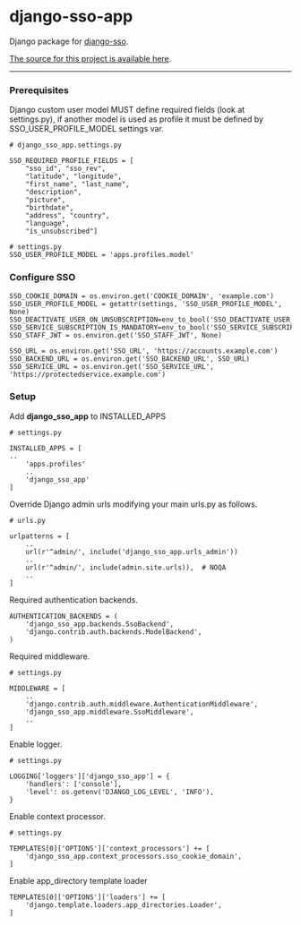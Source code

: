 # django-sso-app

Django package for [django-sso][django-sso].


[The source for this project is available here][src].

----

### Prerequisites

Django custom user model MUST define required fields (look at settings.py),
if another model is used as profile it must be defined by SSO_USER_PROFILE_MODEL
settings var.

```
# django_sso_app.settings.py

SSO_REQUIRED_PROFILE_FIELDS = [
    "sso_id", "sso_rev",
    "latitude", "longitude",
    "first_name", "last_name",
    "description",
    "picture",
    "birthdate",
    "address", "country",
    "language",
    "is_unsubscribed"]

# settings.py
SSO_USER_PROFILE_MODEL = 'apps.profiles.model'

```

### Configure SSO

```
SSO_COOKIE_DOMAIN = os.environ.get('COOKIE_DOMAIN', 'example.com')
SSO_USER_PROFILE_MODEL = getattr(settings, 'SSO_USER_PROFILE_MODEL', None)
SSO_DEACTIVATE_USER_ON_UNSUBSCRIPTION=env_to_bool('SSO_DEACTIVATE_USER_ON_UNSUBSCRIPTION')
SSO_SERVICE_SUBSCRIPTION_IS_MANDATORY=env_to_bool('SSO_SERVICE_SUBSCRIPTION_IS_MANDATORY')
SSO_STAFF_JWT = os.environ.get('SSO_STAFF_JWT', None)

SSO_URL = os.environ.get('SSO_URL', 'https://accounts.example.com')
SSO_BACKEND_URL = os.environ.get('SSO_BACKEND_URL', SSO_URL)
SSO_SERVICE_URL = os.environ.get('SSO_SERVICE_URL', 'https://protectedservice.example.com')
```

### Setup

Add **django_sso_app** to INSTALLED_APPS

```
# settings.py

INSTALLED_APPS = [
..
    'apps.profiles'
    ..
    'django_sso_app'
]

```

Override Django admin urls modifying your main urls.py as follows.

```
# urls.py

urlpatterns = [
    ..
    url(r'^admin/', include('django_sso_app.urls_admin'))
    ..
    url(r'^admin/', include(admin.site.urls)),  # NOQA
    ..
]
```

Required authentication backends.

```
AUTHENTICATION_BACKENDS = (
    'django_sso_app.backends.SsoBackend',
    'django.contrib.auth.backends.ModelBackend',
)
```

Required middleware.

```
# settings.py

MIDDLEWARE = [
    ..
    'django.contrib.auth.middleware.AuthenticationMiddleware',
    'django_sso_app.middleware.SsoMiddleware',
    ..
] 

```

Enable logger.

```
# settings.py

LOGGING['loggers']['django_sso_app'] = {
    'handlers': ['console'],
    'level': os.getenv('DJANGO_LOG_LEVEL', 'INFO'),
}
```

Enable context processor.
```
# settings.py

TEMPLATES[0]['OPTIONS']['context_processors'] += [
    'django_sso_app.context_processors.sso_cookie_domain',
]
```

Enable app_directory template loader
```
TEMPLATES[0]['OPTIONS']['loaders'] += [
    'django.template.loaders.app_directories.Loader',
]
```


[django-sso]: https://bitbucket.org/pai/django-sso
[src]: https://bitbucket.org/pai/django-sso-app
[md]: https://tools.ietf.org/html/rfc7764#section-3.5 "CommonMark variant"
[md use]: https://packaging.python.org/specifications/core-metadata/#description-content-type-optional
